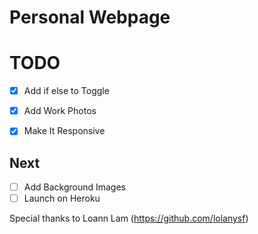 Personal Webpage
==========

# TODO
- [X] Add if else to Toggle
- [X] Add Work Photos
- [X] Make It Responsive


## Next
- [ ] Add Background Images
- [ ] Launch on Heroku

Special thanks to Loann Lam (https://github.com/lolanysf)